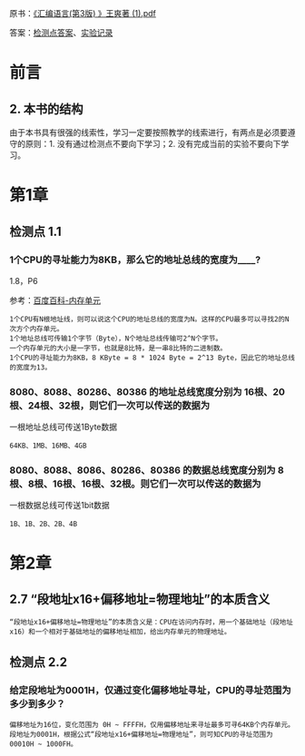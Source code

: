 
原书：[《汇编语言(第3版) 》王爽著 (1).pdf](https://raw.githubusercontent.com/peteryuanpan/notebook/master/ASSEMBLE/%E3%80%8A%E6%B1%87%E7%BC%96%E8%AF%AD%E8%A8%80(%E7%AC%AC3%E7%89%88)%20%E3%80%8B%E7%8E%8B%E7%88%BD%E8%91%97.pdf)

答案：[检测点答案](https://blackdragonf.github.io/2017/03/05/%E7%8E%8B%E7%88%BD%E6%B1%87%E7%BC%96%E8%AF%AD%E8%A8%80%E7%AC%AC%E4%B8%89%E7%89%88%E6%A3%80%E6%B5%8B%E7%82%B9%E7%AD%94%E6%A1%88/)、[实验记录](https://blog.codedragon.tech/2017/03/09/%E7%8E%8B%E7%88%BD%E6%B1%87%E7%BC%96%E8%AF%AD%E8%A8%80%E7%AC%AC%E4%B8%89%E7%89%88%E5%AE%9E%E9%AA%8C/)

# 前言

## 2. 本书的结构

由于本书具有很强的线索性，学习一定要按照教学的线索进行，有两点是必须要遵守的原则：1. 没有通过检测点不要向下学习；2. 没有完成当前的实验不要向下学习。

# 第1章

## 检测点 1.1

### 1个CPU的寻址能力为8KB，那么它的地址总线的宽度为____?

1.8，P6

参考：[百度百科-内存单元](https://baike.baidu.com/item/%E5%86%85%E5%AD%98%E5%8D%95%E5%85%83)

```
1个CPU有N根地址线，则可以说这个CPU的地址总线的宽度为N。这样的CPU最多可以寻找2的N次方个内存单元。
1个地址总线可传输1个字节（Byte），N个地址总线传输可2^N个字节。
一个内存单元的大小是一字节，也就是8比特，是一串8比特的二进制数。
1个CPU的寻址能力为8KB，8 KByte = 8 * 1024 Byte = 2^13 Byte，因此它的地址总线的宽度为13。
```
### 8080、8088、80286、80386 的地址总线宽度分别为 16根、20根、24根、32根，则它们一次可以传送的数据为

一根地址总线可传送1Byte数据

```
64KB、1MB、16MB、4GB
```
### 8080、8088、8086、80286、80386 的数据总线宽度分别为 8根、8根、16根、16根、32根。则它们一次可以传送的数据为

一根数据总线可传送1bit数据

```
1B、1B、2B、2B、4B
```

# 第2章

## 2.7 “段地址x16+偏移地址=物理地址”的本质含义

```
“段地址x16+偏移地址=物理地址”的本质含义是：CPU在访问内存时，用一个基础地址（段地址x16）和一个相对于基础地址的偏移地址相加，给出内存单元的物理地址。
```

## 检测点 2.2

### 给定段地址为0001H，仅通过变化偏移地址寻址，CPU的寻址范围为多少到多少？

```
偏移地址为16位，变化范围为 0H ~ FFFFH，仅用偏移地址来寻址最多可寻64KB个内存单元。
段地址为0001H，根据公式“段地址x16+偏移地址=物理地址”，则可知CPU的寻址范围为 00010H ~ 1000FH。
```
